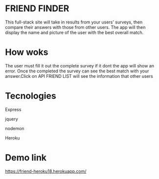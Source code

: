 # FRIEND FINDER

This full-stack site will take in results from your users' surveys, then compare their answers with those from other users. The app will then display the name and picture of the user with the best overall match.

# How woks
The user must fill it out the complete survey if it dont the app will show an error.
Once the completed the survey can see the best match with your answer.Click on API FRIEND LIST will see the information that other users 

# Tecnologies

Express

jquery

nodemon

Heroku

# Demo link
https://friend-heroku18.herokuapp.com/
